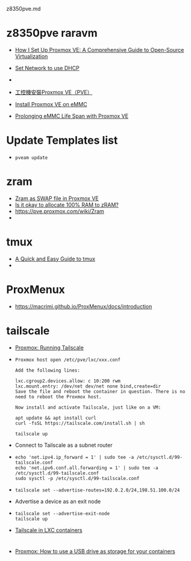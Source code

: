 z8350pve.md

# z8350pve raravm
- [How I Set Up Proxmox VE: A Comprehensive Guide to Open-Source Virtualization](https://hostbor.com/proxmox-ve-virtualization/)
- [Set Network to use DHCP](https://weblog.lkiesow.de/20220223-proxmox-test-machine-self-servic/proxmox-server-dhcp.html)
- 




- [工控機安裝Proxmox VE（PVE）](https://medium.com/%E5%BD%BC%E5%BE%97%E6%BD%98%E7%9A%84-swift-ios-app-%E9%96%8B%E7%99%BC%E6%95%99%E5%AE%A4/%E5%B7%A5%E6%8E%A7%E6%A9%9F%E5%AE%89%E8%A3%9Dproxmox-ve-pve-94a09647d95f)
- [Install Proxmox VE on eMMC](https://ibug.io/blog/2022/03/install-proxmox-ve-emmc/)
- [Prolonging eMMC Life Span with Proxmox VE](https://ibug.io/blog/2023/07/prolonging-emmc-life-span-with-proxmox-ve/)

# Update Templates list
- ```pveam update```

# zram
- [Zram as SWAP file in Proxmox VE](https://introserv.com/tutorials/zram-as-swap-file-in-proxmox-ve/)
- [Is it okay to allocate 100% RAM to zRAM?](https://www.reddit.com/r/linuxquestions/comments/1cgh4wy/is_it_okay_to_allocate_100_ram_to_zram/)
- https://pve.proxmox.com/wiki/Zram
- 

# tmux
- [A Quick and Easy Guide to tmux](https://hamvocke.com/blog/a-quick-and-easy-guide-to-tmux/)
- 

# ProxMenux
- https://macrimi.github.io/ProxMenux/docs/introduction

# tailscale
- [Proxmox: Running Tailscale](https://medium.com/@rar1871/proxmox-running-tailscale-7929b3eaa31f)
- ```
  Proxmox host open /etc/pve/lxc/xxx.conf

  Add the following lines:

  lxc.cgroup2.devices.allow: c 10:200 rwm
  lxc.mount.entry: /dev/net dev/net none bind,create=dir
  Save the file and reboot the container in question. There is no need to reboot the Proxmox host.

  Now install and activate Tailscale, just like on a VM:

  apt update && apt install curl
  curl -fsSL https://tailscale.com/install.sh | sh

  tailscale up
  ```
- Connect to Tailscale as a subnet router
- ```
  echo 'net.ipv4.ip_forward = 1' | sudo tee -a /etc/sysctl.d/99-tailscale.conf
  echo 'net.ipv6.conf.all.forwarding = 1' | sudo tee -a /etc/sysctl.d/99-tailscale.conf
  sudo sysctl -p /etc/sysctl.d/99-tailscale.conf
  ```
- ```
  tailscale set --advertise-routes=192.0.2.0/24,198.51.100.0/24
  ```
- Advertise a device as an exit node
- ```
  tailscale set --advertise-exit-node
  tailscale up
  ```

- [Tailscale in LXC containers](https://tailscale.com/kb/1130/lxc-unprivileged)

# 
- [Proxmox: How to use a USB drive as storage for your containers](https://dev.to/onticdani/proxmox-how-to-mount-a-usb-drive-n36)
